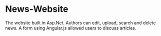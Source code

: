 # News-Website
The website built in Asp.Net. Authors can edit, upload, search and delete news. A form using Angular.js allowed users to discuss articles.
